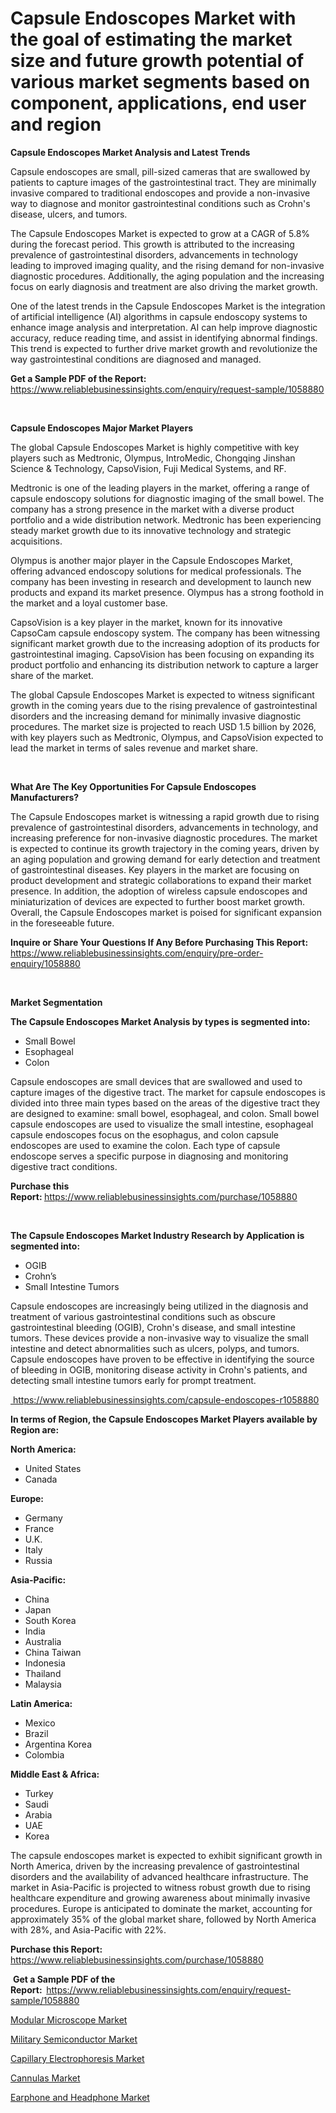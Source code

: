 <p><h1>Capsule Endoscopes Market with the goal of estimating the market size and future growth potential of various market segments based on component, applications, end user and region</h1></p><p><strong>Capsule Endoscopes Market Analysis and Latest Trends</strong></p>
<p><p>Capsule endoscopes are small, pill-sized cameras that are swallowed by patients to capture images of the gastrointestinal tract. They are minimally invasive compared to traditional endoscopes and provide a non-invasive way to diagnose and monitor gastrointestinal conditions such as Crohn's disease, ulcers, and tumors.</p><p>The Capsule Endoscopes Market is expected to grow at a CAGR of 5.8% during the forecast period. This growth is attributed to the increasing prevalence of gastrointestinal disorders, advancements in technology leading to improved imaging quality, and the rising demand for non-invasive diagnostic procedures. Additionally, the aging population and the increasing focus on early diagnosis and treatment are also driving the market growth.</p><p>One of the latest trends in the Capsule Endoscopes Market is the integration of artificial intelligence (AI) algorithms in capsule endoscopy systems to enhance image analysis and interpretation. AI can help improve diagnostic accuracy, reduce reading time, and assist in identifying abnormal findings. This trend is expected to further drive market growth and revolutionize the way gastrointestinal conditions are diagnosed and managed.</p></p>
<p><strong>Get a Sample PDF of the Report:&nbsp;</strong> <a href="https://www.reliablebusinessinsights.com/enquiry/request-sample/1058880">https://www.reliablebusinessinsights.com/enquiry/request-sample/1058880</a></p>
<p>&nbsp;</p>
<p><strong>Capsule Endoscopes Major Market Players</strong></p>
<p><p>The global Capsule Endoscopes Market is highly competitive with key players such as Medtronic, Olympus, IntroMedic, Chongqing Jinshan Science & Technology, CapsoVision, Fuji Medical Systems, and RF. </p><p>Medtronic is one of the leading players in the market, offering a range of capsule endoscopy solutions for diagnostic imaging of the small bowel. The company has a strong presence in the market with a diverse product portfolio and a wide distribution network. Medtronic has been experiencing steady market growth due to its innovative technology and strategic acquisitions.</p><p>Olympus is another major player in the Capsule Endoscopes Market, offering advanced endoscopy solutions for medical professionals. The company has been investing in research and development to launch new products and expand its market presence. Olympus has a strong foothold in the market and a loyal customer base.</p><p>CapsoVision is a key player in the market, known for its innovative CapsoCam capsule endoscopy system. The company has been witnessing significant market growth due to the increasing adoption of its products for gastrointestinal imaging. CapsoVision has been focusing on expanding its product portfolio and enhancing its distribution network to capture a larger share of the market.</p><p>The global Capsule Endoscopes Market is expected to witness significant growth in the coming years due to the rising prevalence of gastrointestinal disorders and the increasing demand for minimally invasive diagnostic procedures. The market size is projected to reach USD 1.5 billion by 2026, with key players such as Medtronic, Olympus, and CapsoVision expected to lead the market in terms of sales revenue and market share.</p></p>
<p>&nbsp;</p>
<p><strong>What Are The Key Opportunities For Capsule Endoscopes Manufacturers?</strong></p>
<p><p>The Capsule Endoscopes market is witnessing a rapid growth due to rising prevalence of gastrointestinal disorders, advancements in technology, and increasing preference for non-invasive diagnostic procedures. The market is expected to continue its growth trajectory in the coming years, driven by an aging population and growing demand for early detection and treatment of gastrointestinal diseases. Key players in the market are focusing on product development and strategic collaborations to expand their market presence. In addition, the adoption of wireless capsule endoscopes and miniaturization of devices are expected to further boost market growth. Overall, the Capsule Endoscopes market is poised for significant expansion in the foreseeable future.</p></p>
<p><strong>Inquire or Share Your Questions If Any Before Purchasing This Report:</strong> <a href="https://www.reliablebusinessinsights.com/enquiry/pre-order-enquiry/1058880">https://www.reliablebusinessinsights.com/enquiry/pre-order-enquiry/1058880</a></p>
<p>&nbsp;</p>
<p><strong>Market Segmentation</strong></p>
<p><strong>The Capsule Endoscopes Market Analysis by types is segmented into:</strong></p>
<p><ul><li>Small Bowel</li><li>Esophageal</li><li>Colon</li></ul></p>
<p><p>Capsule endoscopes are small devices that are swallowed and used to capture images of the digestive tract. The market for capsule endoscopes is divided into three main types based on the areas of the digestive tract they are designed to examine: small bowel, esophageal, and colon. Small bowel capsule endoscopes are used to visualize the small intestine, esophageal capsule endoscopes focus on the esophagus, and colon capsule endoscopes are used to examine the colon. Each type of capsule endoscope serves a specific purpose in diagnosing and monitoring digestive tract conditions.</p></p>
<p><strong>Purchase this Report:&nbsp;</strong><a href="https://www.reliablebusinessinsights.com/purchase/1058880">https://www.reliablebusinessinsights.com/purchase/1058880</a></p>
<p>&nbsp;</p>
<p><strong>The Capsule Endoscopes Market Industry Research by Application is segmented into:</strong></p>
<p><ul><li>OGIB</li><li>Crohn’s</li><li>Small Intestine Tumors</li></ul></p>
<p><p>Capsule endoscopes are increasingly being utilized in the diagnosis and treatment of various gastrointestinal conditions such as obscure gastrointestinal bleeding (OGIB), Crohn's disease, and small intestine tumors. These devices provide a non-invasive way to visualize the small intestine and detect abnormalities such as ulcers, polyps, and tumors. Capsule endoscopes have proven to be effective in identifying the source of bleeding in OGIB, monitoring disease activity in Crohn's patients, and detecting small intestine tumors early for prompt treatment.</p></p>
<p><a href="https://www.reliablebusinessinsights.com/capsule-endoscopes-r1058880">&nbsp;https://www.reliablebusinessinsights.com/capsule-endoscopes-r1058880</a></p>
<p><strong>In terms of Region, the Capsule Endoscopes Market Players available by Region are:</strong></p>
<p>
    <p> <strong> North America: </strong>
        <ul>
            <li>United States</li>
            <li>Canada</li>
        </ul>
        </p> 
    <p> <strong> Europe: </strong>
        <ul>
            <li>Germany</li>
            <li>France</li>
            <li>U.K.</li>
            <li>Italy</li>
            <li>Russia</li>
        </ul>
        </p> 
    <p> <strong> Asia-Pacific: </strong>
        <ul>
            <li>China</li>
            <li>Japan</li>
            <li>South Korea</li>
            <li>India</li>
            <li>Australia</li>
            <li>China Taiwan</li>
            <li>Indonesia</li>
            <li>Thailand</li>
            <li>Malaysia</li>
        </ul>
        </p> 
    <p> <strong> Latin America: </strong>
        <ul>
            <li>Mexico</li>
            <li>Brazil</li>
            <li>Argentina Korea</li>
            <li>Colombia</li>
        </ul>
        </p> 
    <p> <strong> Middle East & Africa: </strong>
        <ul>
            <li>Turkey</li>
            <li>Saudi</li>
            <li>Arabia</li>
            <li>UAE</li>
            <li>Korea</li>
        </ul>
    </p>
    </p>
<p><p>The capsule endoscopes market is expected to exhibit significant growth in North America, driven by the increasing prevalence of gastrointestinal disorders and the availability of advanced healthcare infrastructure. The market in Asia-Pacific is projected to witness robust growth due to rising healthcare expenditure and growing awareness about minimally invasive procedures. Europe is anticipated to dominate the market, accounting for approximately 35% of the global market share, followed by North America with 28%, and Asia-Pacific with 22%.</p></p>
<p><strong>Purchase this Report: </strong><a href="https://www.reliablebusinessinsights.com/purchase/1058880">https://www.reliablebusinessinsights.com/purchase/1058880</a></p>
<p>&nbsp;<strong>Get a Sample PDF of the Report:&nbsp;&nbsp;</strong><a href="https://www.reliablebusinessinsights.com/enquiry/request-sample/1058880">https://www.reliablebusinessinsights.com/enquiry/request-sample/1058880</a></p>
<p><strong></strong></p>
<p><p><a href="https://medium.com/@chellamarie1961/modular-microscope-market-a-global-and-regional-analysis-focus-on-region-country-level-8aa6f4629849">Modular Microscope Market</a></p><p><a href="https://medium.com/@bernadette.james576/analyzing-military-semiconductor-market-dynamics-and-growth-drivers-and-forecasted-for-period-from-b7e120867171">Military Semiconductor Market</a></p><p><a href="https://github.com/widyafarer/Market-Research-Report-List-1/blob/main/capillary-electrophoresis-market.md">Capillary Electrophoresis Market</a></p><p><a href="https://github.com/sydneyHaley871/Market-Research-Report-List-1/blob/main/cannulas-market.md">Cannulas Market</a></p><p><a href="https://medium.com/@kaitlynkristyfj13/earphone-and-headphone-market-emerging-trends-and-future-prospects-for-period-from-2024-to-2031-193e4b5facc3">Earphone and Headphone Market</a></p></p>